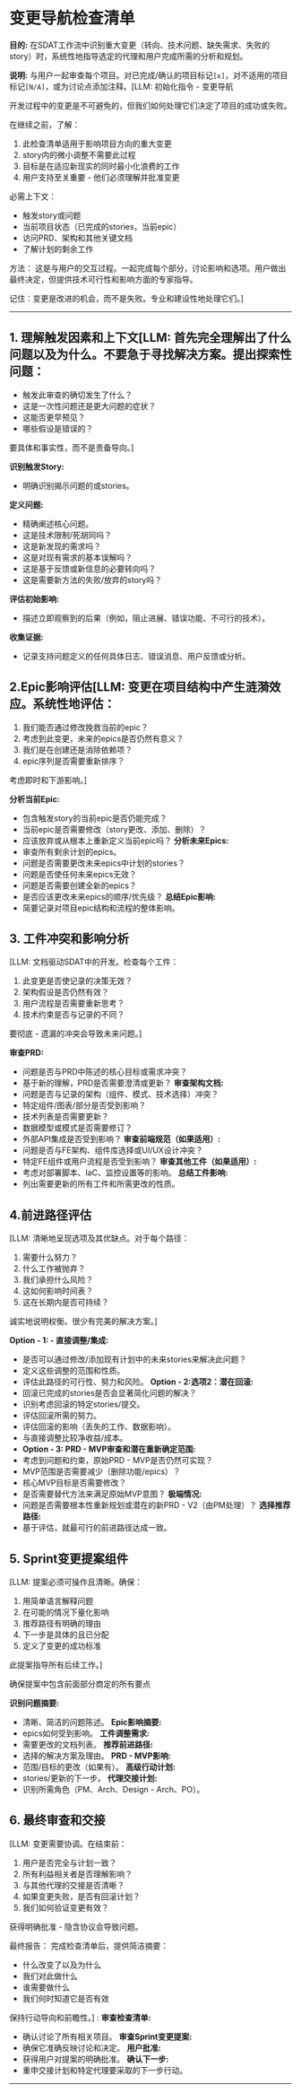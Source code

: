 # 变更导航检查清单

**目的:** 在SDAT工作流中识别重大变更（转向、技术问题、缺失需求、失败的story）时，系统性地指导选定的代理和用户完成所需的分析和规划。

**说明:** 与用户一起审查每个项目。对已完成/确认的项目标记`[x]`，对不适用的项目标记`[N/A]`，或为讨论点添加注释。[LLM: 初始化指令 - 变更导航

开发过程中的变更是不可避免的，但我们如何处理它们决定了项目的成功或失败。

在继续之前，了解：

1. 此检查清单适用于影响项目方向的重大变更
2. story内的微小调整不需要此过程
3. 目标是在适应新现实的同时最小化浪费的工作
4. 用户支持至关重要 - 他们必须理解并批准变更

必需上下文：

- 触发story或问题
- 当前项目状态（已完成的stories，当前epic）
- 访问PRD、架构和其他关键文档
- 了解计划的剩余工作

方法：
这是与用户的交互过程。一起完成每个部分，讨论影响和选项。用户做出最终决定，但提供技术可行性和影响方面的专家指导。

记住：变更是改进的机会，而不是失败。专业和建设性地处理它们。]

---

## 1. 理解触发因素和上下文[LLM: 首先完全理解出了什么问题以及为什么。不要急于寻找解决方案。提出探索性问题：

- 触发此审查的确切发生了什么？
- 这是一次性问题还是更大问题的症状？
- 这能否更早预见？
- 哪些假设是错误的？

要具体和事实性，而不是责备导向。] 

**识别触发Story:**
- 明确识别揭示问题的或stories。

**定义问题:**
- 精确阐述核心问题。
- 这是技术限制/死胡同吗？
- 这是新发现的需求吗？
- 这是对现有需求的基本误解吗？
- 这是基于反馈或新信息的必要转向吗？
- 这是需要新方法的失败/放弃的story吗？

**评估初始影响:**
- 描述立即观察到的后果（例如，阻止进展、错误功能、不可行的技术）。

**收集证据:**
- 记录支持问题定义的任何具体日志、错误消息、用户反馈或分析。

## 2.Epic影响评估[LLM: 变更在项目结构中产生涟漪效应。系统性地评估：

1. 我们能否通过修改挽救当前的epic？
2. 考虑到此变更，未来的epics是否仍然有意义？
3. 我们是在创建还是消除依赖项？
4. epic序列是否需要重新排序？

考虑即时和下游影响。]

**分析当前Epic:**
- 包含触发story的当前epic是否仍能完成？
- 当前epic是否需要修改（story更改、添加、删除）？
- 应该放弃或从根本上重新定义当前epic吗？
**分析未来Epics:**
- 审查所有剩余计划的epics。
- 问题是否需要更改未来epics中计划的stories？
- 问题是否使任何未来epics无效？
- 问题是否需要创建全新的epics？
- 是否应该更改未来epics的顺序/优先级？
**总结Epic影响:**
- 简要记录对项目epic结构和流程的整体影响。

## 3. 工件冲突和影响分析

[LLM: 文档驱动SDAT中的开发。检查每个工件：

1. 此变更是否使记录的决策无效？
2. 架构假设是否仍然有效？
3. 用户流程是否需要重新思考？
4. 技术约束是否与记录的不同？

要彻底 - 遗漏的冲突会导致未来问题。]
 
**审查PRD:**
- 问题是否与PRD中陈述的核心目标或需求冲突？
- 基于新的理解，PRD是否需要澄清或更新？
**审查架构文档:**
- 问题是否与记录的架构（组件、模式、技术选择）冲突？
- 特定组件/图表/部分是否受到影响？
- 技术列表是否需要更新？
- 数据模型或模式是否需要修订？
- 外部API集成是否受到影响？
**审查前端规范（如果适用）:**
- 问题是否与FE架构、组件库选择或UI/UX设计冲突？
- 特定FE组件或用户流程是否受到影响？
**审查其他工件（如果适用）:**
- 考虑对部署脚本、IaC、监控设置等的影响。
**总结工件影响:**
- 列出需要更新的所有工件和所需更改的性质。

## 4.前进路径评估

[LLM: 清晰地呈现选项及其优缺点。对于每个路径：

1. 需要什么努力？
2. 什么工作被抛弃？
3. 我们承担什么风险？
4. 这如何影响时间表？
5. 这在长期内是否可持续？

诚实地说明权衡。很少有完美的解决方案。]

**Option - 1: - 直接调整/集成:**
- 是否可以通过修改/添加现有计划中的未来stories来解决此问题？
- 定义这些调整的范围和性质。
- 评估此路径的可行性、努力和风险。
**Option - 2:选项2：潜在回滚:**
- 回滚已完成的stories是否会显著简化问题的解决？
- 识别考虑回滚的特定stories/提交。
- 评估回滚所需的努力。
- 评估回滚的影响（丢失的工作、数据影响）。
- 与直接调整比较净收益/成本。
- **Option - 3: PRD - MVP审查和潜在重新确定范围:**
- 考虑到问题和约束，原始PRD - MVP是否仍然可实现？
- MVP范围是否需要减少（删除功能/epics）？
- 核心MVP目标是否需要修改？
- 是否需要替代方法来满足原始MVP意图？
**极端情况:**
- 问题是否需要根本性重新规划或潜在的新PRD - V2（由PM处理）？
**选择推荐路径:**
- 基于评估，就最可行的前进路径达成一致。

## 5. Sprint变更提案组件

[LLM: 提案必须可操作且清晰。确保：

1. 用简单语言解释问题
2. 在可能的情况下量化影响
3. 推荐路径有明确的理由
4. 下一步是具体的且已分配
5. 定义了变更的成功标准

此提案指导所有后续工作。]

确保提案中包含前面部分商定的所有要点

**识别问题摘要:**
- 清晰、简洁的问题陈述。
**Epic影响摘要:**
- epics如何受到影响。
**工件调整需求:**
- 需要更改的文档列表。
**推荐前进路径:**
- 选择的解决方案及理由。
**PRD - MVP影响:**
- 范围/目标的更改（如果有）。
**高级行动计划:**
- stories/更新的下一步。
**代理交接计划:**
- 识别所需角色（PM、Arch、Design - Arch、PO）。

## 6. 最终审查和交接

[LLM: 变更需要协调。在结束前：

1. 用户是否完全与计划一致？
2. 所有利益相关者是否理解影响？
3. 与其他代理的交接是否清晰？
4. 如果变更失败，是否有回滚计划？
5. 我们如何验证变更有效？

获得明确批准 - 隐含协议会导致问题。

最终报告：
完成检查清单后，提供简洁摘要：

- 什么改变了以及为什么
- 我们对此做什么
- 谁需要做什么
- 我们何时知道它是否有效

保持行动导向和前瞻性。] :
**审查检查清单:**
- 确认讨论了所有相关项目。
**审查Sprint变更提案:**
- 确保它准确反映讨论和决定。
**用户批准:**
- 获得用户对提案的明确批准。
**确认下一步:**
- 重申交接计划和特定代理要采取的下一步行动。

---
